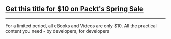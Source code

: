 ## [Get this title for $10 on Packt's Spring Sale](https://www.packt.com/B07763?utm_source=github&utm_medium=packt-github-repo&utm_campaign=spring_10_dollar_2022)
-----
For a limited period, all eBooks and Videos are only $10. All the practical content you need \- by developers, for developers

